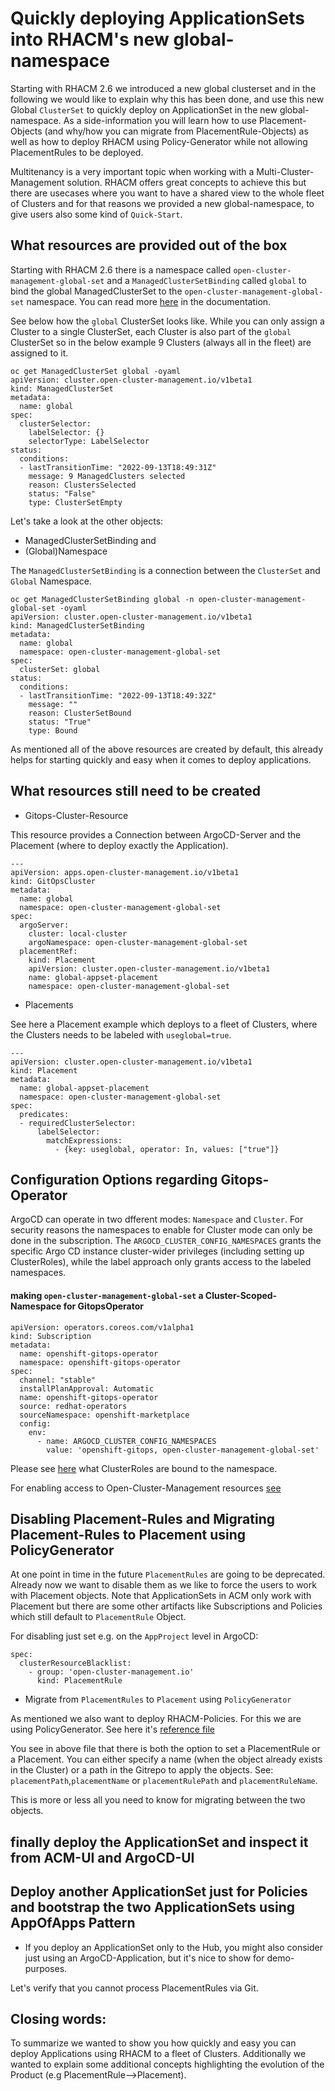 # Quickly deploying ApplicationSets into RHACM's new global-namespace  

Starting with  RHACM 2.6 we introduced a new global clusterset and in the following we would like to explain why this has been done, and use this new Global `ClusterSet` to quickly deploy on ApplicationSet
in the new global-namespace. As a side-information you will learn how to use Placement-Objects (and why/how you can migrate from PlacementRule-Objects) as well as how to deploy RHACM using Policy-Generator while not allowing PlacementRules to be deployed.

Multitenancy is a very important topic when working with a Multi-Cluster-Management solution. RHACM offers great concepts to achieve this but there are usecases where you want to have a shared view to the whole fleet of Clusters and for that reasons
we provided a new global-namespace, to give users also some kind of `Quick-Start`.

## What resources are provided out of the box

Starting with RHACM 2.6  there is a namespace called `open-cluster-management-global-set` and a `ManagedClusterSetBinding` called `global` to bind the global ManagedClusterSet to the `open-cluster-management-global-set` namespace. You can read more [here](https://access.redhat.com/documentation/en-us/red_hat_advanced_cluster_management_for_kubernetes/2.6/html-single/multicluster_engine/index#managedclustersets_global) in the documentation.

See below how the `global` ClusterSet looks like. While you can only assign a Cluster to a single ClusterSet, each Cluster is also part of the `global` ClusterSet so in the below example 9 Clusters (always all in the fleet) are assigned to it.

```
oc get ManagedClusterSet global -oyaml
apiVersion: cluster.open-cluster-management.io/v1beta1
kind: ManagedClusterSet
metadata:
  name: global
spec:
  clusterSelector:
    labelSelector: {}
    selectorType: LabelSelector
status:
  conditions:
  - lastTransitionTime: "2022-09-13T18:49:31Z"
    message: 9 ManagedClusters selected
    reason: ClustersSelected
    status: "False"
    type: ClusterSetEmpty

```
Let's take a look at the other objects:

* ManagedClusterSetBinding and 
* (Global)Namespace

The `ManagedClusterSetBinding` is a connection between the `ClusterSet` and `Global` Namespace.

```
oc get ManagedClusterSetBinding global -n open-cluster-management-global-set -oyaml
apiVersion: cluster.open-cluster-management.io/v1beta1
kind: ManagedClusterSetBinding
metadata:
  name: global
  namespace: open-cluster-management-global-set
spec:
  clusterSet: global
status:
  conditions:
  - lastTransitionTime: "2022-09-13T18:49:32Z"
    message: ""
    reason: ClusterSetBound
    status: "True"
    type: Bound
```

As mentioned all of the above resources are created by default, this already helps for starting quickly and easy when it comes to deploy applications.

## What resources still need to be created

* Gitops-Cluster-Resource

This resource provides a Connection between ArgoCD-Server and the Placement (where to deploy exactly the Application).  

```
---  
apiVersion: apps.open-cluster-management.io/v1beta1
kind: GitOpsCluster
metadata:
  name: global 
  namespace: open-cluster-management-global-set 
spec:
  argoServer:
    cluster: local-cluster
    argoNamespace: open-cluster-management-global-set 
  placementRef:
    kind: Placement
    apiVersion: cluster.open-cluster-management.io/v1beta1
    name: global-appset-placement 
    namespace: open-cluster-management-global-set 
```

* Placements

See here a Placement example which deploys to a fleet of Clusters, where the Clusters needs to be labeled with `useglobal=true`.

```
---
apiVersion: cluster.open-cluster-management.io/v1beta1
kind: Placement
metadata:
  name: global-appset-placement 
  namespace: open-cluster-management-global-set 
spec:
  predicates:
  - requiredClusterSelector:
      labelSelector:
        matchExpressions:
          - {key: useglobal, operator: In, values: ["true"]}
```


## Configuration Options regarding Gitops-Operator


ArgoCD can operate in two dfferent modes: `Namespace` and `Cluster`. For security reasons the namespaces to enable for Cluster mode can only be done in the subscription.
The `ARGOCD_CLUSTER_CONFIG_NAMESPACES` grants the specific Argo CD instance cluster-wider privileges (including setting up ClusterRoles), while the label approach only grants access to the labeled namespaces.

####  making `open-cluster-management-global-set` a Cluster-Scoped-Namespace for GitopsOperator

```
apiVersion: operators.coreos.com/v1alpha1
kind: Subscription
metadata:
  name: openshift-gitops-operator
  namespace: openshift-gitops-operator
spec:
  channel: "stable"
  installPlanApproval: Automatic
  name: openshift-gitops-operator
  source: redhat-operators
  sourceNamespace: openshift-marketplace
  config:
    env:
      - name: ARGOCD_CLUSTER_CONFIG_NAMESPACES
        value: 'openshift-gitops, open-cluster-management-global-set'
```

Please see [here](https://github.com/redhat-developer/gitops-operator/blob/master/docs/OpenShift%20GitOps%20Usage%20Guide.md#default-permissions-provided-to-argo-cd-instance) what ClusterRoles are bound to the namespace.

For enabling access to Open-Cluster-Management resources [see](https://github.com/ch-stark/blogapplicationsetsglobalnamespace/blob/main/config/setup.yaml#L95)

## Disabling Placement-Rules and Migrating Placement-Rules to Placement using PolicyGenerator

At one point in time in the future `PlacementRules` are going to be deprecated. Already now we want to disable them as we like to force the users to work with Placement objects. 
Note that ApplicationSets in ACM only work with Placement but there are some other artifacts like Subscriptions and Policies which still default to `PlacementRule` Object.

For disabling just set e.g. on the `AppProject` level in ArgoCD:

```
spec:
  clusterResourceBlacklist:
    - group: 'open-cluster-management.io'
      kind: PlacementRule
```

* Migrate from `PlacementRules` to `Placement` using `PolicyGenerator`

As mentioned we also want to deploy RHACM-Policies. For this we are using PolicyGenerator. See here it's
[reference file](https://github.com/stolostron/policy-generator-plugin/blob/main/docs/policygenerator-reference.yaml)

You see in above file that there is both the option to set a PlacementRule or a Placement.
You can either specify a name (when the object already exists in the Cluster) or a path in the Gitrepo
to apply the objects. See: `placementPath`,`placementName` or `placementRulePath` and `placementRuleName`.


This is more or less all you need to know for migrating between the two objects.

## finally deploy the ApplicationSet and inspect it from ACM-UI and ArgoCD-UI


## Deploy another ApplicationSet just for Policies and bootstrap the two ApplicationSets using AppOfApps Pattern

* If you deploy an ApplicationSet only to the Hub, you might also consider just using an ArgoCD-Application, but it's nice to show for demo-purposes.


Let's verify that you cannot process PlacementRules via Git.

## Closing words:

To summarize we wanted to show you how quickly and easy you can deploy Applications using RHACM to a fleet of Clusters.  Additionally we wanted to explain some additional concepts highlighting
the evolution of the Product (e.g PlacementRule-->Placement).




